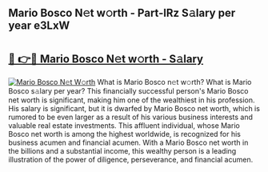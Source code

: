 ## Mario Bosco N𝚎t w𝚘rth - Part-lRz S𝚊lary per year e3LxW

# <h2><a href="http://gc1o88y.nevu.top/?p=Mario+Bosco">🔗 👉🔴 Mario Bosco N𝚎t w𝚘rth - S𝚊lary</a></h2>

[![Mario Bosco N𝚎t W𝚘rth](https://i.imgur.com/Oavwk0R.jpeg)](http://gc1o88y.nevu.top/?p=Mario+Bosco)
What is Mario Bosco n𝚎t w𝚘rth? What is Mario Bosco s𝚊lary per year?
This financially successful person's Mario Bosco net worth is significant, making him one of the wealthiest in his profession. His salary is significant, but it is dwarfed by Mario Bosco net worth, which is rumored to be even larger as a result of his various business interests and valuable real estate investments. This affluent individual, whose Mario Bosco net worth is among the highest worldwide, is recognized for his business acumen and financial acumen. With a Mario Bosco net worth in the billions and a substantial income, this wealthy person is a leading illustration of the power of diligence, perseverance, and financial acumen.
